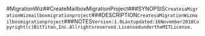 #MigrationWiz##CreateMailboxMigrationProject###SYNOPSIS```CreatesaMigrationWizmailboxmigrationproject```###DESCRIPTION```CreatesaMigrationWizmailboxmigrationproject```###NOTES```Version:1.0Lastupdated:16November2018Copyright(c)BitTitan,Inc.Allrightsreserved.LicensedundertheMITLicense.```
